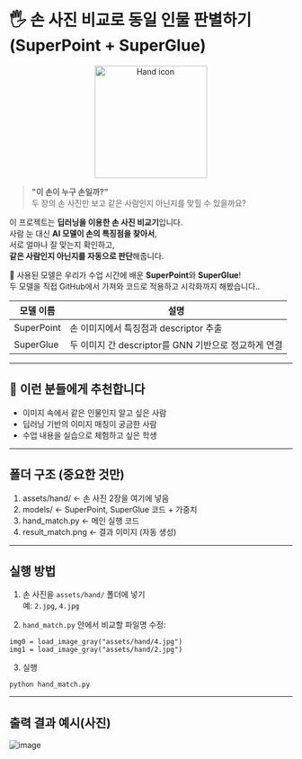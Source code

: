 # 🖐️ 손 사진 비교로 동일 인물 판별하기 (SuperPoint + SuperGlue)

<p align="center">
  <img src="https://i.imgur.com/Dz7s5mp.png" width="200" alt="Hand icon">
</p>

> **"이 손이 누구 손일까?"**  
> 두 장의 손 사진만 보고 같은 사람인지 아닌지를 맞힐 수 있을까요?

이 프로젝트는 **딥러닝을 이용한 손 사진 비교기**입니다.  
사람 눈 대신 **AI 모델이 손의 특징점을 찾아서**,  
서로 얼마나 잘 맞는지 확인하고,  
**같은 사람인지 아닌지를 자동으로 판단**해줍니다.

🧠 사용된 모델은 우리가 수업 시간에 배운 **SuperPoint**와 **SuperGlue**!  
두 모델을 직접 GitHub에서 가져와 코드로 적용하고 시각화까지 해봤습니다..

| 모델 이름 | 설명 |
|-----------|------|
|  SuperPoint | 손 이미지에서 특징점과 descriptor 추출 |
|  SuperGlue | 두 이미지 간 descriptor를 GNN 기반으로 정교하게 연결 |

---

## 🚀 이런 분들에게 추천합니다

- 이미지 속에서 같은 인물인지 알고 싶은 사람
- 딥러닝 기반의 이미지 매칭이 궁금한 사람
- 수업 내용을 실습으로 체험하고 싶은 학생

---

##  폴더 구조 (중요한 것만)

1. assets/hand/ ← 손 사진 2장을 여기에 넣음
2. models/ ← SuperPoint, SuperGlue 코드 + 가중치
3. hand_match.py ← 메인 실행 코드
4. result_match.png ← 결과 이미지 (자동 생성)

---


##  실행 방법 

1. 손 사진을 `assets/hand/` 폴더에 넣기  
   예: `2.jpg`, `4.jpg`

2. `hand_match.py` 안에서 비교할 파일명 수정:

```
img0 = load_image_gray("assets/hand/4.jpg")
img1 = load_image_gray("assets/hand/2.jpg")
```

3. 실행
```
python hand_match.py
```

---

##  출력 결과 예시(사진)



![image](https://github.com/user-attachments/assets/45624d8c-1e37-4f4b-8778-8807f9c6b6fc)






